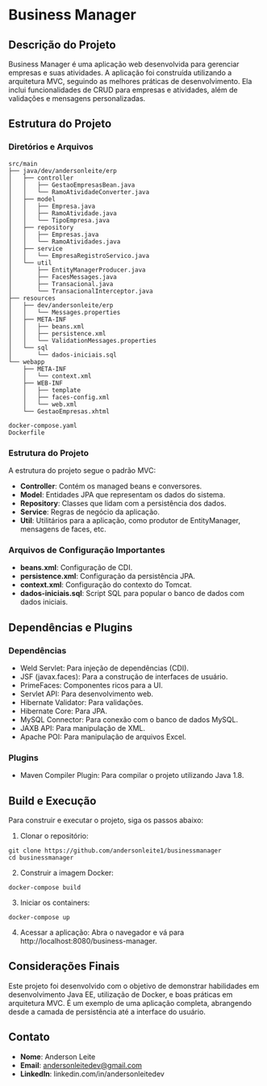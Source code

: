 # Business Manager

## Descrição do Projeto

Business Manager é uma aplicação web desenvolvida para gerenciar empresas e suas atividades. A aplicação foi construída utilizando a arquitetura MVC, seguindo as melhores práticas de desenvolvimento. Ela inclui funcionalidades de CRUD para empresas e atividades, além de validações e mensagens personalizadas.

## Estrutura do Projeto
### Diretórios e Arquivos

```
src/main
├── java/dev/andersonleite/erp
│   ├── controller
│   │   ├── GestaoEmpresasBean.java
│   │   └── RamoAtividadeConverter.java
│   ├── model
│   │   ├── Empresa.java
│   │   ├── RamoAtividade.java
│   │   └── TipoEmpresa.java
│   ├── repository
│   │   ├── Empresas.java
│   │   └── RamoAtividades.java
│   ├── service
│   │   └── EmpresaRegistroServico.java
│   └── util
│       ├── EntityManagerProducer.java
│       ├── FacesMessages.java
│       ├── Transacional.java
│       └── TransacionalInterceptor.java
├── resources
│   ├── dev/andersonleite/erp
│   │   └── Messages.properties
│   ├── META-INF
│   │   ├── beans.xml
│   │   ├── persistence.xml
│   │   └── ValidationMessages.properties
│   └── sql
│       └── dados-iniciais.sql
└── webapp
    ├── META-INF
    │   └── context.xml
    ├── WEB-INF
    │   ├── template
    │   ├── faces-config.xml
    │   └── web.xml
    └── GestaoEmpresas.xhtml

docker-compose.yaml
Dockerfile
```

### Estrutura do Projeto

A estrutura do projeto segue o padrão MVC:

- **Controller**: Contém os managed beans e conversores.
- **Model**: Entidades JPA que representam os dados do sistema.
- **Repository**: Classes que lidam com a persistência dos dados.
- **Service**: Regras de negócio da aplicação.
- **Util**: Utilitários para a aplicação, como produtor de EntityManager, mensagens de faces, etc.

### Arquivos de Configuração Importantes

- **beans.xml**: Configuração de CDI.
- **persistence.xml**: Configuração da persistência JPA.
- **context.xml**: Configuração do contexto do Tomcat.
- **dados-iniciais.sql**: Script SQL para popular o banco de dados com dados iniciais.

## Dependências e Plugins
### Dependências
- Weld Servlet: Para injeção de dependências (CDI).
- JSF (javax.faces): Para a construção de interfaces de usuário.
- PrimeFaces: Componentes ricos para a UI.
- Servlet API: Para desenvolvimento web.
- Hibernate Validator: Para validações.
- Hibernate Core: Para JPA.
- MySQL Connector: Para conexão com o banco de dados MySQL.
- JAXB API: Para manipulação de XML.
- Apache POI: Para manipulação de arquivos Excel.

### Plugins
- Maven Compiler Plugin: Para compilar o projeto utilizando Java 1.8.

## Build e Execução
Para construir e executar o projeto, siga os passos abaixo:

1. Clonar o repositório:
```
git clone https://github.com/andersonleite1/businessmanager
cd businessmanager
```

2. Construir a imagem Docker:
```
docker-compose build
```

3. Iniciar os containers:
```
docker-compose up
```

4. Acessar a aplicação:
Abra o navegador e vá para http://localhost:8080/business-manager.

## Considerações Finais
Este projeto foi desenvolvido com o objetivo de demonstrar habilidades em desenvolvimento Java EE, utilização de Docker, e boas práticas em arquitetura MVC. É um exemplo de uma aplicação completa, abrangendo desde a camada de persistência até a interface do usuário.

## Contato
- **Nome**: Anderson Leite
- **Email**: andersonleitedev@gmail.com
- **LinkedIn**: linkedin.com/in/andersonleitedev
